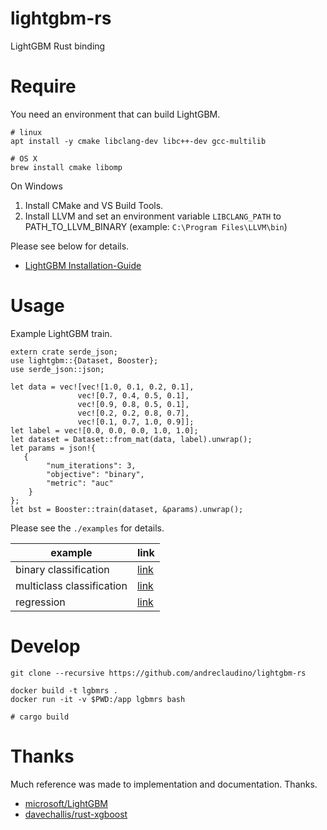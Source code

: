 # lightgbm-rs
LightGBM Rust binding


# Require

You need an environment that can build LightGBM.

```
# linux
apt install -y cmake libclang-dev libc++-dev gcc-multilib

# OS X
brew install cmake libomp
```

On Windows

1. Install CMake and VS Build Tools.
1. Install LLVM and set an environment variable `LIBCLANG_PATH` to PATH_TO_LLVM_BINARY (example: `C:\Program Files\LLVM\bin`)

Please see below for details.

- [LightGBM Installation-Guide](https://lightgbm.readthedocs.io/en/latest/Installation-Guide.html)

# Usage

Example LightGBM train.
```
extern crate serde_json;
use lightgbm::{Dataset, Booster};
use serde_json::json;

let data = vec![vec![1.0, 0.1, 0.2, 0.1],
               vec![0.7, 0.4, 0.5, 0.1],
               vec![0.9, 0.8, 0.5, 0.1],
               vec![0.2, 0.2, 0.8, 0.7],
               vec![0.1, 0.7, 1.0, 0.9]];
let label = vec![0.0, 0.0, 0.0, 1.0, 1.0];
let dataset = Dataset::from_mat(data, label).unwrap();
let params = json!{
   {
        "num_iterations": 3,
        "objective": "binary",
        "metric": "auc"
    }
};
let bst = Booster::train(dataset, &params).unwrap();
```

Please see the `./examples` for details.

|example|link|
|---|---|
|binary classification|[link](https://github.com/vaaaaanquish/lightgbm-rs/blob/main/examples/binary_classification/src/main.rs)|
|multiclass classification|[link](https://github.com/vaaaaanquish/lightgbm-rs/blob/main/examples/multiclass_classification/src/main.rs)|
|regression|[link](https://github.com/vaaaaanquish/lightgbm-rs/blob/main/examples/regression/src/main.rs)|



# Develop

```
git clone --recursive https://github.com/andreclaudino/lightgbm-rs
```

```
docker build -t lgbmrs .
docker run -it -v $PWD:/app lgbmrs bash

# cargo build
```


# Thanks

Much reference was made to implementation and documentation. Thanks.

- [microsoft/LightGBM](https://github.com/microsoft/LightGBM)
- [davechallis/rust-xgboost](https://github.com/davechallis/rust-xgboost)
